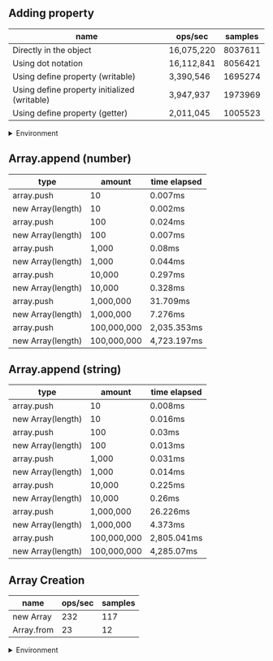 ## Adding property

|name|ops/sec|samples|
|-|-|-|
|Directly in the object|16,075,220|8037611|
|Using dot notation|16,112,841|8056421|
|Using define property (writable)|3,390,546|1695274|
|Using define property initialized (writable)|3,947,937|1973969|
|Using define property (getter)|2,011,045|1005523|


<details>
<summary>Environment</summary>

* __Machine:__ linux x64 | 4 vCPUs | 15.2GB Mem
* __Run:__ Thu May 09 2024 20:23:48 GMT+0000 (Coordinated Universal Time)
</details>

<!--
{"environment":{"platform":"linux","arch":"x64","cpus":4,"totalMemory":15.245216369628906},"benchmarks":[{"name":"Directly in the object","opsSec":16075220.076019175,"samples":8037611},{"name":"Using dot notation","opsSec":16112841.669622328,"samples":8056421},{"name":"Using define property (writable)","opsSec":3390546.1132663186,"samples":1695274},{"name":"Using define property initialized (writable)","opsSec":3947937.098271432,"samples":1973969},{"name":"Using define property (getter)","opsSec":2011045.5588870256,"samples":1005523}]}-->

## Array.append (number)

|type|amount|time elapsed|
|-|-|-|
array.push|10|0.007ms
new Array(length)|10|0.002ms
array.push|100|0.024ms
new Array(length)|100|0.007ms
array.push|1,000|0.08ms
new Array(length)|1,000|0.044ms
array.push|10,000|0.297ms
new Array(length)|10,000|0.328ms
array.push|1,000,000|31.709ms
new Array(length)|1,000,000|7.276ms
array.push|100,000,000|2,035.353ms
new Array(length)|100,000,000|4,723.197ms
## Array.append (string)

|type|amount|time elapsed|
|-|-|-|
array.push|10|0.008ms
new Array(length)|10|0.016ms
array.push|100|0.03ms
new Array(length)|100|0.013ms
array.push|1,000|0.031ms
new Array(length)|1,000|0.014ms
array.push|10,000|0.225ms
new Array(length)|10,000|0.26ms
array.push|1,000,000|26.226ms
new Array(length)|1,000,000|4.373ms
array.push|100,000,000|2,805.041ms
new Array(length)|100,000,000|4,285.07ms

## Array Creation

|name|ops/sec|samples|
|-|-|-|
|new Array|232|117|
|Array.from|23|12|


<details>
<summary>Environment</summary>

* __Machine:__ linux x64 | 4 vCPUs | 15.2GB Mem
* __Run:__ Thu May 09 2024 20:39:03 GMT+0000 (Coordinated Universal Time)
</details>

<!--
{"environment":{"platform":"linux","arch":"x64","cpus":4,"totalMemory":15.245216369628906},"benchmarks":[{"name":"new Array","opsSec":232.1924753926441,"samples":117},{"name":"Array.from","opsSec":23.583588246839337,"samples":12}]}-->
